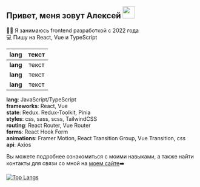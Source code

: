 ## Привет, меня зовут Алексей <img src="https://github.com/blackcater/blackcater/raw/main/images/Hi.gif" height="32"/></h1>

👨‍💻 Я занимаюсь frontend разработкой с 2022 года<br/>
💻 Пишу на React, Vue и TypeScript<br/>

|**lang**| текст |
|----------------|:---------:|
|**lang**| текст |
|**lang**| текст |
|**lang**| текст |

**lang**: JavaScript/TypeScript<br/>
**frameworks**: React, Vue<br/>
**state**: Redux. Redux-Toolkit, Pinia<br/>
**styles**: css, sass, scss, TailwindCSS<br/>
**routing**: React Router, Vue Router<br/>
**forms**: React Hook Form<br/>
**animations**: Framer Motion, React Transition Group, Vue Transition, css<br/>
**api**: Axios<br/>

Вы можете подробнее ознакомиться с моими навыками, а также найти контакты для связи со мной на [моем сайте](https://alexey-hohlov.github.io/)➡️ 

[![Top Langs](https://github-readme-stats.vercel.app/api/top-langs/?username=alexey-hohlov&layout=compact)](https://github.com/anuraghazra/github-readme-stats)
